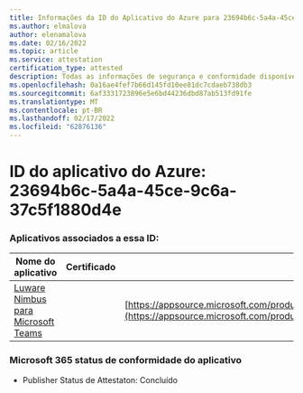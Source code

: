 ```yaml
---
title: Informações da ID do Aplicativo do Azure para 23694b6c-5a4a-45ce-9c6a-37c5f1880d4e
ms.author: elmalova
author: elenamalova
ms.date: 02/16/2022
ms.topic: article
ms.service: attestation
certification_type: attested
description: Todas as informações de segurança e conformidade disponíveis para 23694b6c-5a4a-45ce-9c6a-37c5f1880d4e.
ms.openlocfilehash: 0a16ae4fef7b66d145fd10ee81dc7cdaeb738db3
ms.sourcegitcommit: 6af3331723896e5e6bd44236dbd87ab513fd91fe
ms.translationtype: MT
ms.contentlocale: pt-BR
ms.lasthandoff: 02/17/2022
ms.locfileid: "62876136"
---
```

# <a name="azure-app-id-23694b6c-5a4a-45ce-9c6a-37c5f1880d4e"></a>ID do aplicativo do Azure: 23694b6c-5a4a-45ce-9c6a-37c5f1880d4e


### <a name="apps-associated-with-this-id"></a>Aplicativos associados a essa ID:
| **Nome do aplicativo** | **Certificado** | **Exibir no AppSource** |
|--------------|---------------|-----------------------|
| [Luware Nimbus para Microsoft Teams](https://docs.microsoft.com/microsoft-365-app-certification/forward/luwareagzurich.advanced_routing_azure_marketplace) |  | [https://appsource.microsoft.com/product/office/luwareagzurich.advanced_routing_azure_marketplace](https://appsource.microsoft.com/product/office/luwareagzurich.advanced_routing_azure_marketplace) |

### <a name="microsoft-365-app-compliance-status"></a>Microsoft 365 status de conformidade do aplicativo
- Publisher Status de Attestaton: Concluído
